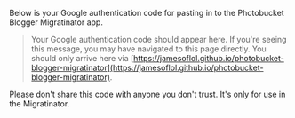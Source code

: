 Below is your Google authentication code for pasting in to the Photobucket Blogger Migratinator app.

> Your Google authentication code should appear here. If you're seeing this message, you may have navigated to this page directly. You should only arrive here via [https://jamesoflol.github.io/photobucket-blogger-migratinator](https://jamesoflol.github.io/photobucket-blogger-migratinator).

<script>
// Simple script for grabbing parameter name from the browser URL bar
function getParameterByName(name, url) {
    if (!url) url = window.location.href;
    name = name.replace(/[\[\]]/g, "\\$&");
    var regex = new RegExp("[?&]" + name + "(=([^&#]*)|&|#|$)"),
        results = regex.exec(url);
    if (!results) return null;
    if (!results[2]) return '';
    return decodeURIComponent(results[2].replace(/\+/g, " "));
}

// Get auth code parameter
var authcode = getParameterByName('code');

// Display it on screen
document.getElementsByTagName('Blockquote')[0].innerHTML = authcode;
</script>

Please don't share this code with anyone you don't trust. It's only for use in the Migratinator.
